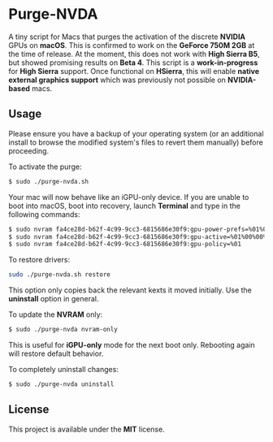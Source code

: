 # Purge-NVDA
A tiny script for Macs that purges the activation of the discrete **NVIDIA** GPUs on **macOS**. This is confirmed to work on the **GeForce 750M 2GB** at the time of release. At the moment, this does not work with **High Sierra B5**, but showed promising results on **Beta 4**. This script is a **work-in-progress** for **High Sierra** support. Once functional on **HSierra**, this will enable **native external graphics support** which was previously not possible on **NVIDIA-based** macs.

## Usage
Please ensure you have a backup of your operating system (or an additional install to browse the modified system's files to revert them manually) before proceeding.

To activate the purge:
```bash
$ sudo ./purge-nvda.sh
```

Your mac will now behave like an iGPU-only device. If you are unable to boot into macOS, boot into recovery, launch **Terminal** and type in the following commands:
```bash
$ sudo nvram fa4ce28d-b62f-4c99-9cc3-6815686e30f9:gpu-power-prefs=%01%00%00%00
$ sudo nvram fa4ce28d-b62f-4c99-9cc3-6815686e30f9:gpu-active=%01%00%00%00
$ sudo nvram fa4ce28d-b62f-4c99-9cc3-6815686e30f9:gpu-policy=%01
```

To restore drivers:
```bash
sudo ./purge-nvda.sh restore
```

This option only copies back the relevant kexts it moved initially. Use the **uninstall** option in general.

To update the **NVRAM** only:
```bash
$ sudo ./purge-nvda nvram-only
```

This is useful for **iGPU-only** mode for the next boot only. Rebooting again will restore default behavior.

To completely uninstall changes:
```bash
$ sudo ./purge-nvda uninstall
```

## License
This project is available under the **MIT** license.
